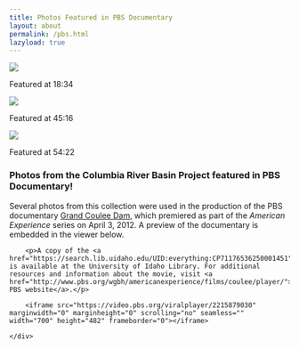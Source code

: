 ```yaml
---
title: Photos Featured in PBS Documentary
layout: about
permalink: /pbs.html
lazyload: true
---
```

<div class="row">
    <div class="col-md-2">
        <a href="{{ '/items/crbp1204.html' | relative_url }}"><img src="https://digital.lib.uidaho.edu/utils/getthumbnail/collection/crbproj/id/1204"></a><p>Featured at 18:34</p>
        <a href="{{ '/items/crbp1189.html' | relative_url }}"><img src="https://digital.lib.uidaho.edu/utils/getthumbnail/collection/crbproj/id/1189"></a><p>Featured at 45:16</p>
        <a href="{{ '/items/crbp1141.html' | relative_url }}"><img src="https://digital.lib.uidaho.edu/utils/getthumbnail/collection/crbproj/id/1141"></a><p>Featured at 54:22</p>
    </div>
    <div class="col-md-10">
        <h3>Photos from the Columbia River Basin Project featured in PBS Documentary!</h3>
        <p>Several photos from this collection were used in the production of the PBS documentary <a href="http://www.pbs.org/wgbh/americanexperience/films/coulee/">Grand Coulee Dam</a>, which premiered as part of the <em>American Experience</em> series on April 3, 2012. A preview of the documentary is embedded in the viewer below.</p>

        <p>A copy of the <a href="https://search.lib.uidaho.edu/UID:everything:CP71176536250001451">DVD</a> is available at the University of Idaho Library. For additional resources and information about the movie, visit <a href="http://www.pbs.org/wgbh/americanexperience/films/coulee/player/">the PBS website</a>.</p>

        <iframe src="https://video.pbs.org/viralplayer/2215879030" marginwidth="0" marginheight="0" scrolling="no" seamless="" width="700" height="482" frameborder="0"></iframe>

    </div>
</div>

